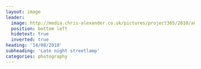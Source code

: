 ```yaml
---
layout: image
leader:
  image: http://media.chris-alexander.co.uk/pictures/project365/2010/aug/14/140810.jpg
  position: bottom left
  hidetext: true
  inverted: true
heading: '14/08/2010'
subheading: 'Late night streetlamp'
categories: photography
---
```

